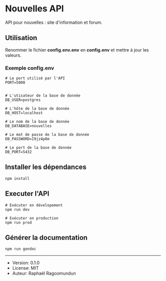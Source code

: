 # Nouvelles API

API pour nouvelles : site d'information et forum.

## Utilisation

Renommer le fichier **config.env.env** en **config.env** et mettre à jour les valeurs.

### Exemple config.env

```
# Le port utilisé par l'API
PORT=5000


# L'utisateur de la base de donnée
DB_USER=postgres

# L'hôte de la base de donnée
DB_HOST=localhost

# Le nom de la base de donnée
DB_DATABASE=nouvelles

# Le mot de passe de la base de donnée
DB_PASSWORD=I9jz4p8m

# Le port de la base de donnée
DB_PORT=5432
```

## Installer les dépendances

```
npm install
```

## Executer l'API

```
# Exécuter en dévelopement
npm run dev

# Exécuter en production
npm run prod
```

## Générer la documentation

```
npm run gendoc
```

---

- Version: 0.1.0
- License: MIT
- Auteur: Raphaël Ragoomundun

